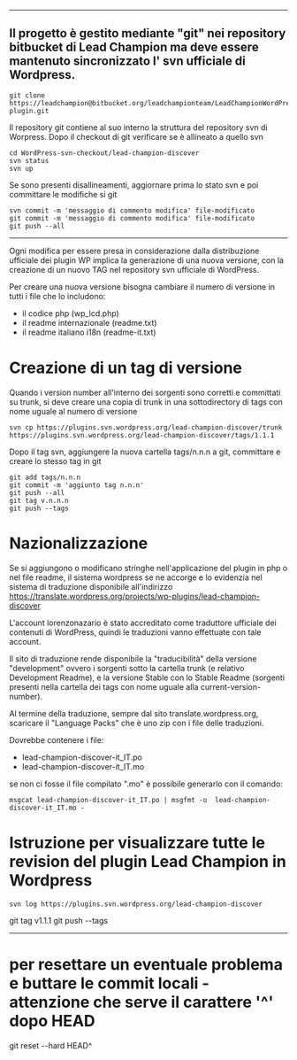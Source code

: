 ---------------------------------------------------------------
Il progetto è gestito mediante "git" nei repository bitbucket di Lead Champion ma deve essere mantenuto sincronizzato l' svn ufficiale di Wordpress.
---------------------------------------------------------------

    git clone https://leadchampion@bitbucket.org/leadchampionteam/LeadChampionWordPress-plugin.git

Il repository git contiene al suo interno la struttura del repository svn di Worpress.
Dopo il checkout di git verificare se è allineato a quello svn

    cd WordPress-svn-checkout/lead-champion-discover
    svn status
    svn up
Se sono presenti disallineamenti, aggiornare prima lo stato svn e poi committare le modifiche si git

    svn commit -m 'messaggio di commento modifica' file-modificato
    git commit -m 'messaggio di commento modifica' file-modificato
    git push --all

---

Ogni modifica per essere presa in considerazione dalla distribuzione ufficiale dei plugin WP
implica la generazione di una nuova versione, con la creazione di un nuovo TAG nel repository
svn ufficiale di WordPress.

Per creare una nuova versione bisogna cambiare il numero di versione in tutti i file che lo includono:
- il codice php  (wp_lcd.php)
- il readme internazionale (readme.txt)
- il readme italiano i18n (readme-it.txt)

# Creazione di un tag di versione
Quando i version number all'interno dei sorgenti sono corretti e committati su trunk, si deve creare una copia di trunk
in una sottodirectory di tags con nome uguale al numero di versione

    svn cp https://plugins.svn.wordpress.org/lead-champion-discover/trunk https://plugins.svn.wordpress.org/lead-champion-discover/tags/1.1.1

Dopo il tag svn, aggiungere la nuova cartella tags/n.n.n a git, committare e creare lo stesso tag in git

    git add tags/n.n.n
    git commit -m 'aggiunto tag n.n.n'
    git push --all
    git tag v.n.n.n
    git push --tags

# Nazionalizzazione
Se si aggiungono o modificano stringhe nell'applicazione del plugin in php o nel file readme, il sistema wordpress se ne accorge e lo evidenzia nel sistema di traduzione disponibile all'indirizzo https://translate.wordpress.org/projects/wp-plugins/lead-champion-discover

L'account lorenzonazario è stato accreditato come traduttore ufficiale dei contenuti di WordPress, quindi le traduzioni vanno effettuate con tale account.

Il sito di traduzione rende disponibile la "traducibilità" della versione "development" ovvero i sorgenti sotto la cartella trunk (e relativo Development Readme), e la versione Stable con lo Stable Readme (sorgenti presenti nella cartella dei tags con nome uguale alla current-version-number).

Al termine della traduzione, sempre dal sito translate.wordpress.org, scaricare il "Language Packs"
che è uno zip con i file delle traduzioni.

Dovrebbe contenere i file:
- lead-champion-discover-it_IT.po
- lead-champion-discover-it_IT.mo

se non ci fosse il file compilato ".mo" è possibile generarlo con il comando:

    msgcat lead-champion-discover-it_IT.po | msgfmt -o  lead-champion-discover-it_IT.mo -

# Istruzione per visualizzare tutte le revision del plugin Lead Champion in Wordpress
    svn log https://plugins.svn.wordpress.org/lead-champion-discover

git tag v1.1.1
git push --tags

---------------------------------------------------------------
# per resettare un eventuale problema e buttare le commit locali - attenzione che serve il carattere '^' dopo HEAD
git reset --hard HEAD^
